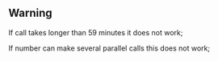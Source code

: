Warning
-------

If call takes longer than 59 minutes it does not work;

If number can make several parallel calls this does not work;